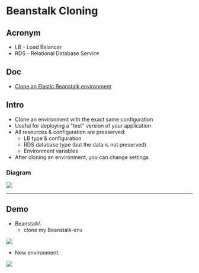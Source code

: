 # Beanstalk Cloning

## Acronym
* LB - Load Balancer
* RDS - Relational Database Service

## Doc
* [Clone an Elastic Beanstalk environment](https://docs.aws.amazon.com/elasticbeanstalk/latest/dg/using-features.managing.clone.html?icmpid=docs_elasticbeanstalk_console)

## Intro
* Clone an environment with the exact same configuration
* Useful for deploying a "test" version of your application
* All resources & configuration are presserved:
    * LB type & configuration
    * RDS database type (but the data is not preserved)
    * Environment variables
* After cloning an environment, you can change settings

### Diagram
[<img src="https://i.imgur.com/CW9HgKJ.png">](https://i.imgur.com/CW9HgKJ.png)

---

## Demo
* Beanstalk\
  * clone my Beanstalk-env
  
[<img src="https://i.imgur.com/idfhp9k.png">](https://i.imgur.com/idfhp9k.png)

* New environment:

[<img src="https://i.imgur.com/VwcgZfu.png">](https://i.imgur.com/VwcgZfu.png)
